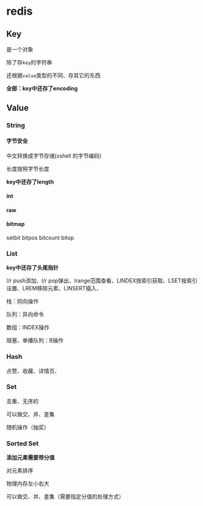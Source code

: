 # redis

## Key

是一个对象

除了存`key`的字符串

还根据`value`类型的不同、存其它的东西

**全部：key中还存了encoding**

## Value

### String

#### 字节安全

中文转换成字节存储(xshell 的字节编码)

长度按照字节长度

**key中还存了length**

#### int

#### raw

#### bitmap

setbit bitpos bitcount bitop

### List

**key中还存了头尾指针**

l/r push添加、l/r pop弹出、lrange范围查看、LINDEX按索引获取、LSET按索引设置、LREM移除元素、LINSERT插入、  

栈：同向操作

队列：异向命令

数组：INDEX操作

阻塞、单播队列：B操作

### Hash

点赞、收藏、详情页、

### Set

去重、无序的

可以做交、并、差集

随机操作（抽奖）

### Sorted Set

**添加元素需要带分值**

对元素排序

物理内存左小右大

可以做交、并、差集（需要指定分值的处理方式）